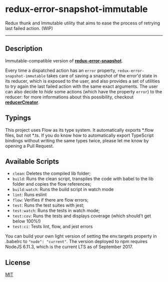 # redux-error-snapshot-immutable

Redux thunk and Immutable utility that aims to ease the process of retrying last failed action. (WIP)

--------------------------------

## Description

Immutable-compatible version of [**redux-error-snapshot**](https://github.com/jkomyno/redux-error-snapshot).

Every time a dispatched action has an `error` property, `redux-error-snapshot-immutable` takes care
of saving a snapshot of the error'd state in its reducer, which is exposed to the user, and also
provides a set of utilities to try again the last failed action with the same exact arguments.
The user can also decide to *hide* some actions (which have the property `error`) to the reducer:
for more informations about this possibility, checkout [**reducerCreator**](#reducercreator).

## Typings

This project uses Flow as its type system. It automatically exports *.flow files, but not *.ts. If you do know
how to automatically export TypeScript bindings without writing the same types twice, please let me know by
opening a Pull Request.

## Available Scripts

- `clean`: Deletes the compiled lib folder;
- `build`: Runs the clean script, transpiles the code with babel to the lib folder and copies the flow references;
- `build:watch`: Runs the build script in watch mode
- `lint`: Runs eslint
- `flow`: Verifies if there are flow errors;
- `test`: Runs the test suites with jest;
- `test:watch`: Runs the tests in watch mode;
- `test:cov`: Runs the tests and displays coverage (which should't get below 100%!)
- `test:ci`: Tests lint, flow, and jest errors

You can build your own light version of setting the env.targets property in .babelrc to `"node": "current"`.
The version deployed to npm requires NodeJS 6.11.3, which is the current LTS as of September 2017.

## License

[MIT](LICENSE)
